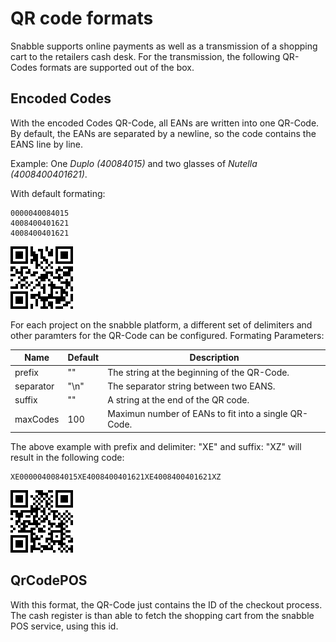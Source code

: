 
# QR code formats

Snabble supports online payments as well as a transmission of a shopping cart to the retailers cash desk.
For the transmission, the following QR-Codes formats are supported out of the box.


## Encoded Codes
With the encoded Codes QR-Code, all EANs are written into one QR-Code. By default, the EANs are separated by
a newline, so the code contains the EANS line by line.

Example: One *Duplo (40084015)* and two glasses of *Nutella (4008400401621)*.

With default formating:
```
0000040084015
4008400401621
4008400401621
```
![QR code encoded codes with newlines](images/qr-code-encoded-codes_newline.png)

For each project on the snabble platform, a different
set of delimiters and other paramters for the QR-Code can be configured.
Formating Parameters:

| Name      | Default         | Description                                          |
|-----------|-----------------|------------------------------------------------------|
| prefix    | ""              | The string at the beginning of the QR-Code.          |
| separator | "\n"            | The separator string between two EANS.               |
| suffix    | ""              | A string at the end of the QR code.                  |
| maxCodes  | 100             | Maximun number of EANs to fit into a single QR-Code. |

The above example with prefix and delimiter: "XE" and suffix: "XZ" will result in the following code:
```
XE0000040084015XE4008400401621XE4008400401621XZ
```

![QR code encoded codes with XEXEXZ](images/qr-code-encoded-codes_XEXEXZ.png)


## QrCodePOS

With this format, the QR-Code just contains the ID of the checkout process.
The cash register is than able to fetch the shopping cart from the snabble POS service, using this id.
